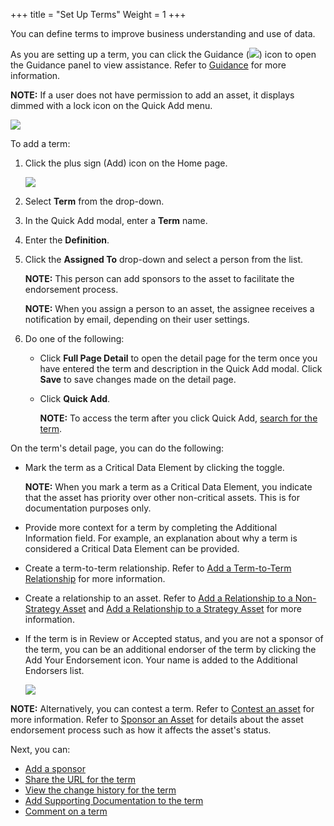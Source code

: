 ﻿+++
title = "Set Up Terms"
Weight = 1
+++



You can define terms to improve business understanding and use of data.

As you are setting up a term, you can click the Guidance
(![](Resources/Images/Guidance%20Icon.png)) icon to open the Guidance
panel to view assistance. Refer to [Guidance](Guidance.htm) for more
information.

**NOTE:** If a user does not have permission to add an asset, it
displays dimmed with a lock icon on the Quick Add menu.

![](Resources/Images/DitheredPermissionsIcons.PNG)

To add a term:

1.  Click the plus sign (Add) icon on the Home page.

    ![](Resources/Images/Add_Asset.png)

2.  Select **Term** from the drop-down.
3.  In the Quick Add modal, enter a **Term** name.
4.  Enter the **Definition**.
5.  Click the **Assigned To** drop-down and select a person from the
    list.

    **NOTE:** This person can add sponsors to the asset to facilitate
    the endorsement process.

    **NOTE:** When you assign a person to an asset, the assignee
    receives a notification by email, depending on their user settings.

6.  Do one of the following:

    -   Click **Full Page Detail** to open the detail page for the term
        once you have entered the term and description in the Quick Add
        modal. Click **Save** to save changes made on the detail page.
    -   Click **Quick Add**.

        **NOTE:** To access the term after you click Quick Add, [search
        for the term](Enhanced%20Search.htm).

On the term's detail page, you can do the following:

-   Mark the term as a Critical Data Element by clicking the toggle.

    **NOTE:** When you mark a term as a Critical Data Element, you
    indicate that the asset has priority over other non-critical assets.
    This is for documentation purposes only.

-   Provide more context for a term by completing the Additional
    Information field. For example, an explanation about why a term is
    considered a Critical Data Element can be provided.
-   Create a term-to-term relationship. Refer to [Add a Term-to-Term
    Relationship](AddATermToTermRelationship.htm) for more information.
-   Create a relationship to an asset. Refer to [Add a Relationship to a
    Non-Strategy Asset](AddARelationshipToANonStrategyAsset.htm) and
    [Add a Relationship to a Strategy
    Asset](AddARelationshipToAStrategyAsset.htm) for more information.
-   If the term is in Review or Accepted status, and you are not a
    sponsor of the term, you can be an additional endorser of the term
    by clicking the Add Your Endorsement icon. Your name is added to the
    Additional Endorsers list.

    ![](Resources/Images/addtional_endorser.png)

**NOTE:** Alternatively, you can contest a term. Refer to [Contest an
asset](Contest%20an%20Asset%20Non-sponsors.htm) for more information.
Refer to [Sponsor an Asset](Sponsor%20an%20Asset.htm) for details about
the asset endorsement process such as how it affects the asset's status.

Next, you can:

-   [Add a sponsor](Add%20a%20Sponsor%20to%20an%20Asset.htm)
-   [Share the URL for the term](Share%20URLs%20for%20Assets.htm)
-   [View the change history for the
    term](View%20Change%20History%20for%20Assets.htm)
-   [Add Supporting Documentation to the
    term](Add%20Supporting%20Doc.htm)
-   [Comment on a term](Comment%20on%20an%20Asset.htm)

